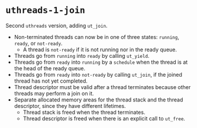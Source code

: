 # `uthreads-1-join`

Second `uthreads` version, adding `ut_join`.
* Non-terminated threads can now be in one of three states: `running`, `ready`, or `not-ready`.
    * A thread is `not-ready` if it is not running nor in the ready queue.
* Threads go from `running` into `ready` by calling `ut_yield`.
* Threads go from `ready` into `running` by a `schedule` when the thread is at the head of the ready queue.
* Threads go from `ready` into `not-ready` by calling `ut_join`, if the joined thread has not yet completed.
* Thread descriptor must be valid after a thread terminates because other threads may perform a join on it.
* Separate allocated memory areas for the thread stack and the thread descriptor, since they have different lifetimes.
    * Thread stack is freed when the thread terminates.
    * Thread descriptor is freed when there is an explicit call to `ut_free`.